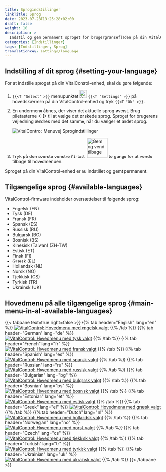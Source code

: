 ```yaml
---
title: Sprogindstillinger
linkTitle: Sprog
date: 2023-07-28T13:25:28+02:00
draft: false
weight: 10
description: >
  Indstil og gem permanent sproget for brugergrænsefladen på din VitalControl-enhed.
categories: [Indstillinger]
tags: [Indstillinger, Sprog]
translationKey: settings/language
---
```

## Indstilling af dit sprog {#setting-your-language}

For at indstille sproget på din VitalControl-enhed, skal du gøre følgende:

1. `{{<T "Select" >}}` menupunktet <img src="/icons/gear.svg" width="25" align="bottom" alt="Settings" /> `{{<T "Settings" >}}` på hovedskærmen på din VitalControl-enhed og tryk `{{<T "Ok" >}}`.

1. En undermenu åbnes, der viser det aktuelle sprog øverst. Brug piletasterne ◁ ▷ til at vælge det ønskede sprog. Sproget for brugerens vejledning ændres med det samme, når du vælger et andet sprog.

   ![VitalControl: Menuvej Sprogindstillinger](../images/select-lang.png "Indstilling af dit sprog")

1. Tryk på den øverste venstre `F1`-tast &nbsp;<img src="/icons/footer/save_exit.svg" width="65" align="bottom" alt="Gem og vend tilbage" /> to gange for at vende tilbage til hovedmenuen.

Sproget på din VitalControl-enhed er nu indstillet og gemt permanent.

## Tilgængelige sprog {#available-languages}

VitalControl-firmware indeholder oversættelser til følgende sprog:

- Engelsk (EN)
- Tysk (DE)
- Fransk (FR)
- Spansk (ES)
- Russisk (RU)
- Bulgarsk (BG)
- Bosnisk (BS)
- Kinesisk (Taiwan) (ZH-TW)
- Estisk (ET)
- Finsk (FI)
- Græsk (EL)
- Hollandsk (NL)
- Norsk (NO)
- Tjekkisk (CS)
- Tyrkisk (TR)
- Ukrainsk (UK)

## Hovedmenu på alle tilgængelige sprog {#main-menu-in-all-available-languages}

{{< tabpane text=true right=false >}}
  {{% tab header="English" lang="en" %}}
[![VitalControl: Hovedmenu med engelsk valgt](/images/homescreen/english.png "Hovedmenu Engelsk")](/en/demo/ "Demo app VitalControl (EN)")
  {{% /tab %}}
  {{% tab header="German" lang="de" %}}
[![VitalControl: Hovedmenu med tysk valgt](/images/homescreen/german.png "Hovedmenu Tysk")](/demo/ "Demo app VitalControl (DE)")
  {{% /tab %}}
  {{% tab header="French" lang="fr" %}}
[![VitalControl: Hovedmenu med fransk valgt](/images/homescreen/french.png "Hovedmenu Fransk")](/fr/demo/ "Demo app VitalControl (FR)")
  {{% /tab %}}
  {{% tab header="Spanish" lang="es" %}}
[![VitalControl: Hovedmenu med spansk valgt](/images/homescreen/spanish.png "Hovedmenu Spansk")](/es/demo/ "Demo app VitalControl (ES)")
  {{% /tab %}}
  {{% tab header="Russian" lang="ru" %}}
[![VitalControl: Hovedmenu med russisk valgt](/images/homescreen/russian.png "Hovedmenu Russisk")](/ru/demo/ "Demo app VitalControl (RU)")
  {{% /tab %}}
  {{% tab header="Bulgarian" lang="bg" %}}
[![VitalControl: Hovedmenu med bulgarsk valgt](/images/homescreen/bulgarian.png "Hovedmenu Bulgarsk")](/bg/demo/ "Demo app VitalControl (BG)")
  {{% /tab %}}
  {{% tab header="Bosnian" lang="bs" %}}
[![VitalControl: Hovedmenu med bosnisk valgt](/images/homescreen/bosnian.png "Hovedmenu Bosnisk")](/bs/demo/ "Demo app VitalControl (BS)")
  {{% /tab %}}
  {{% tab header="Estonian" lang="et" %}}
[![VitalControl: Hovedmenu med estisk valgt](/images/homescreen/estonian.png "Hovedmenu Estisk")](/et/demo/ "Demo app VitalControl (ET)")
  {{% /tab %}}
  {{% tab header="Greek" lang="el" %}}
[![VitalControl: Hovedmenu med græsk valgt](/images/homescreen/greek.png "Hovedmenu Græsk")](/el/demo/ "Demo app VitalControl (EL)")
  {{% /tab %}}
  {{% tab header="Dutch" lang="nl" %}}
[![VitalControl: Hovedmenu med hollandsk valgt](/images/homescreen/dutch.png "Hovedmenu Hollandsk")](/nl/demo/ "Demo app VitalControl (NL)")
  {{% /tab %}}
  {{% tab header="Norwegian" lang="no" %}}
[![VitalControl: Hovedmenu med norsk valgt](/images/homescreen/norwegian.png "Hovedmenu Norsk")](/no/demo/ "Demo app VitalControl (NO)")
  {{% /tab %}}
  {{% tab header="Czech" lang="cs" %}}
[![VitalControl: Hovedmenu med tjekkisk valgt](/images/homescreen/czech.png "Hovedmenu Tjekkisk")](/cs/demo/ "Demo app VitalControl (CS)")
  {{% /tab %}}
  {{% tab header="Turkish" lang="tr" %}}
[![VitalControl: Hovedmenu med tyrkisk valgt](/images/homescreen/turkish.png "Hovedmenu Tyrkisk")](/tr/demo/ "Demo app VitalControl (TR)")
  {{% /tab %}}
  {{% tab header="Ukrainian" lang="uk" %}}
[![VitalControl: Hovedmenu med ukrainsk valgt](/images/homescreen/ukrainian.png "Hovedmenu Ukrainsk")](/uk/demo/ "Demo app VitalControl (UK)")
  {{% /tab %}}
{{< /tabpane >}}


